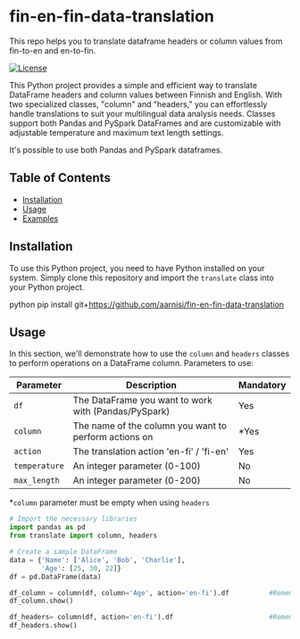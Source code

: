 # fin-en-fin-data-translation
This repo helps you to translate dataframe headers or column values from fin-to-en and en-to-fin.

[![License](https://img.shields.io/badge/License-MIT-blue.svg)](https://opensource.org/licenses/MIT)

This Python project provides a simple and efficient way to translate DataFrame headers and column values between Finnish and English. With two specialized classes, "column" and "headers," you can effortlessly handle translations to suit your multilingual data analysis needs. Classes support both Pandas and PySpark DataFrames and are customizable with adjustable temperature and maximum text length settings.

It's possible to use both Pandas and PySpark dataframes.

## Table of Contents

- [Installation](#installation)
- [Usage](#usage)
- [Examples](#examples)

## Installation

To use this Python project, you need to have Python installed on your system. Simply clone this repository and import the `translate` class into your Python project.

python
pip install git+https://github.com/aarnisi/fin-en-fin-data-translation

## Usage

In this section, we'll demonstrate how to use the `column` and `headers` classes to perform operations on a DataFrame column. Parameters to use:

| Parameter    | Description                                               | Mandatory |
|--------------|-----------------------------------------------------------|-----------|
| `df`         | The DataFrame you want to work with (Pandas/PySpark)      |    Yes    |
| `column`     | The name of the column you want to perform actions on     |   *Yes    |  
| `action`     | The translation action 'en-fi' / 'fi-en'                  |    Yes    |
| `temperature`| An integer parameter (0-100)                              |    No     |
| `max_length` | An integer parameter (0-200)                              |    No     |
*`column` parameter must be empty when using `headers`

```python
# Import the necessary libraries
import pandas as pd
from translate import column, headers

# Create a sample DataFrame
data = {'Name': ['Alice', 'Bob', 'Charlie'],
        'Age': [25, 30, 22]}
df = pd.DataFrame(data)

df_column = column(df, column='Age', action='en-fi').df          #Remember to use .df to get dataframe values from python class
df_column.show()

df_headers= column(df, action='en-fi').df                        #Remember to use .df to get dataframe values from python class
df_headers.show()

```
